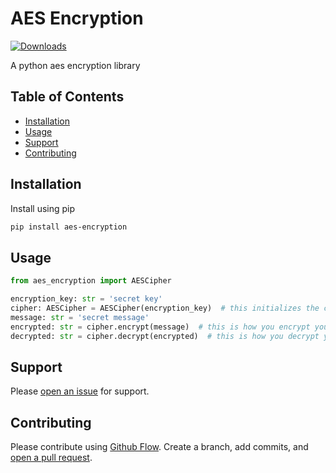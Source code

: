 # AES Encryption

[![Downloads](https://static.pepy.tech/personalized-badge/cachier-common-library?period=total&units=none&left_color=grey&right_color=green&left_text=Downloads)](https://pepy.tech/project/cachier-common-library)

A python aes encryption library

## Table of Contents

- [Installation](#installation)
- [Usage](#usage)
- [Support](#support)
- [Contributing](#contributing)

## Installation

Install using pip

```sh
pip install aes-encryption
```

## Usage

```python
from aes_encryption import AESCipher

encryption_key: str = 'secret key'
cipher: AESCipher = AESCipher(encryption_key)  # this initializes the cipher with an encryption key
message: str = 'secret message'
encrypted: str = cipher.encrypt(message)  # this is how you encrypt your message
decrypted: str = cipher.decrypt(encrypted)  # this is how you decrypt your message
```


## Support

Please [open an issue](https://github.com/apinanyogaratnam/aes-encryption/issues/new) for support.

## Contributing

Please contribute using [Github Flow](https://guides.github.com/introduction/flow/). Create a branch, add commits, and [open a pull request](https://github.com/apinanyogaratnam/aes-encryption/compare/).
